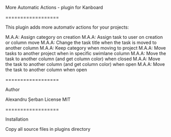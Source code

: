  More Automatic Actions - plugin for Kanboard
 
==================

 This plugin adds more automativ actions for your projects:
  
 M.A.A: Assign category on creation
 M.A.A: Assign task to user on creation or column move
 M.A.A: Change the task title when the task is moved to another column
 M.A.A: Keep category when moving to project
 M.A.A: Move tasks to another project when in specific swimlane column
 M.A.A: Move the task to another column (and get column color) when closed
 M.A.A: Move the task to another column (and get column color) when open
 M.A.A: Move the task to another column when open

==================

 Author

 Alexandru Șerban
 License MIT

==================

 Installation

 Copy all source files in plugins directory
